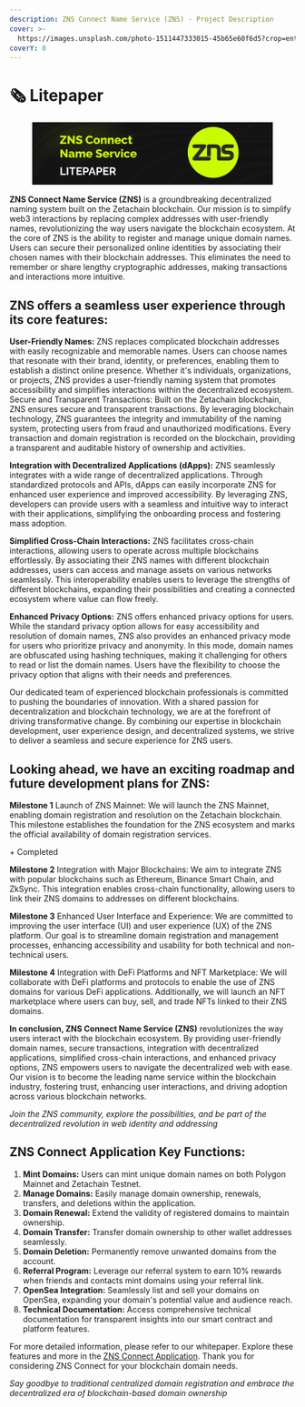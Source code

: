 ```yaml
---
description: ZNS Connect Name Service (ZNS) - Project Description
cover: >-
  https://images.unsplash.com/photo-1511447333015-45b65e60f6d5?crop=entropy&cs=srgb&fm=jpg&ixid=M3wxOTcwMjR8MHwxfHNlYXJjaHwxfHxuZW9ufGVufDB8fHx8MTY4NjU2NDYxOXww&ixlib=rb-4.0.3&q=85
coverY: 0
---
```


# 🗞 Litepaper

<figure><img src=".gitbook/assets/Poster Twitter 25 (1) (1).jpg" alt=""><figcaption></figcaption></figure>

**ZNS Connect Name Service (ZNS)** is a groundbreaking decentralized naming system built on the Zetachain blockchain. Our mission is to simplify web3 interactions by replacing complex addresses with user-friendly names, revolutionizing the way users navigate the blockchain ecosystem. At the core of ZNS is the ability to register and manage unique domain names. Users can secure their personalized online identities by associating their chosen names with their blockchain addresses. This eliminates the need to remember or share lengthy cryptographic addresses, making transactions and interactions more intuitive.

## **ZNS offers a seamless user experience through its core features:** <a href="#zns-offers-a-seamless-user-experience-through-its-core-features" id="zns-offers-a-seamless-user-experience-through-its-core-features"></a>

**User-Friendly Names:** ZNS replaces complicated blockchain addresses with easily recognizable and memorable names. Users can choose names that resonate with their brand, identity, or preferences, enabling them to establish a distinct online presence. Whether it's individuals, organizations, or projects, ZNS provides a user-friendly naming system that promotes accessibility and simplifies interactions within the decentralized ecosystem. Secure and Transparent Transactions: Built on the Zetachain blockchain, ZNS ensures secure and transparent transactions. By leveraging blockchain technology, ZNS guarantees the integrity and immutability of the naming system, protecting users from fraud and unauthorized modifications. Every transaction and domain registration is recorded on the blockchain, providing a transparent and auditable history of ownership and activities.

**Integration with Decentralized Applications (dApps):** ZNS seamlessly integrates with a wide range of decentralized applications. Through standardized protocols and APIs, dApps can easily incorporate ZNS for enhanced user experience and improved accessibility. By leveraging ZNS, developers can provide users with a seamless and intuitive way to interact with their applications, simplifying the onboarding process and fostering mass adoption.

**Simplified Cross-Chain Interactions:** ZNS facilitates cross-chain interactions, allowing users to operate across multiple blockchains effortlessly. By associating their ZNS names with different blockchain addresses, users can access and manage assets on various networks seamlessly. This interoperability enables users to leverage the strengths of different blockchains, expanding their possibilities and creating a connected ecosystem where value can flow freely.

**Enhanced Privacy Options:** ZNS offers enhanced privacy options for users. While the standard privacy option allows for easy accessibility and resolution of domain names, ZNS also provides an enhanced privacy mode for users who prioritize privacy and anonymity. In this mode, domain names are obfuscated using hashing techniques, making it challenging for others to read or list the domain names. Users have the flexibility to choose the privacy option that aligns with their needs and preferences.

Our dedicated team of experienced blockchain professionals is committed to pushing the boundaries of innovation. With a shared passion for decentralization and blockchain technology, we are at the forefront of driving transformative change. By combining our expertise in blockchain development, user experience design, and decentralized systems, we strive to deliver a seamless and secure experience for ZNS users.

## Looking ahead, we have an exciting roadmap and future development plans for ZNS:  <a href="#looking-ahead-we-have-an-exciting-roadmap-and-future-development-plans-for-zns" id="looking-ahead-we-have-an-exciting-roadmap-and-future-development-plans-for-zns"></a>

**Milestone 1** Launch of ZNS Mainnet: We will launch the ZNS Mainnet, enabling domain registration and resolution on the Zetachain blockchain. This milestone establishes the foundation for the ZNS ecosystem and marks the official availability of domain registration services.

\+ Completed&#x20;

**Milestone 2** Integration with Major Blockchains: We aim to integrate ZNS with popular blockchains such as Ethereum, Binance Smart Chain, and ZkSync. This integration enables cross-chain functionality, allowing users to link their ZNS domains to addresses on different blockchains.

**Milestone 3** Enhanced User Interface and Experience: We are committed to improving the user interface (UI) and user experience (UX) of the ZNS platform. Our goal is to streamline domain registration and management processes, enhancing accessibility and usability for both technical and non-technical users.

**Milestone 4** Integration with DeFi Platforms and NFT Marketplace: We will collaborate with DeFi platforms and protocols to enable the use of ZNS domains for various DeFi applications. Additionally, we will launch an NFT marketplace where users can buy, sell, and trade NFTs linked to their ZNS domains.

**In conclusion, ZNS Connect Name Service (ZNS)** revolutionizes the way users interact with the blockchain ecosystem. By providing user-friendly domain names, secure transactions, integration with decentralized applications, simplified cross-chain interactions, and enhanced privacy options, ZNS empowers users to navigate the decentralized web with ease. Our vision is to become the leading name service within the blockchain industry, fostering trust, enhancing user interactions, and driving adoption across various blockchain networks.

_Join the ZNS community, explore the possibilities, and be part of the decentralized revolution in web identity and addressing_

## **ZNS Connect Application Key Functions:**

1. **Mint Domains:** Users can mint unique domain names on both Polygon Mainnet and Zetachain Testnet.
2. **Manage Domains:** Easily manage domain ownership, renewals, transfers, and deletions within the application.
3. **Domain Renewal:** Extend the validity of registered domains to maintain ownership.
4. **Domain Transfer:** Transfer domain ownership to other wallet addresses seamlessly.
5. **Domain Deletion:** Permanently remove unwanted domains from the account.
6. **Referral Program:** Leverage our referral system to earn 10% rewards when friends and contacts mint domains using your referral link.
7. **OpenSea Integration:** Seamlessly list and sell your domains on OpenSea, expanding your domain's potential value and audience reach.
8. **Technical Documentation:** Access comprehensive technical documentation for transparent insights into our smart contract and platform features.

For more detailed information, please refer to our whitepaper. Explore these features and more in the [ZNS Connect Application](https://app.znsconnect.io/). Thank you for considering ZNS Connect for your blockchain domain needs.

_Say goodbye to traditional centralized domain registration and embrace the decentralized era of blockchain-based domain ownership_




